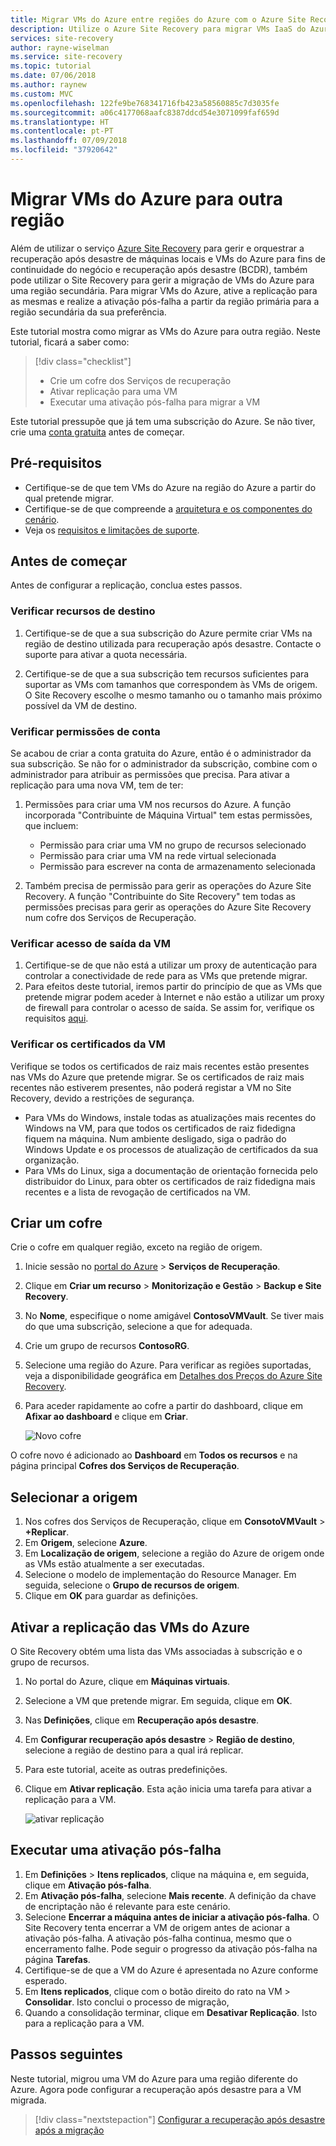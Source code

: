 ```yaml
---
title: Migrar VMs do Azure entre regiões do Azure com o Azure Site Recovery | Microsoft Docs
description: Utilize o Azure Site Recovery para migrar VMs IaaS do Azure de uma região do Azure para outra.
services: site-recovery
author: rayne-wiselman
ms.service: site-recovery
ms.topic: tutorial
ms.date: 07/06/2018
ms.author: raynew
ms.custom: MVC
ms.openlocfilehash: 122fe9be768341716fb423a58560885c7d3035fe
ms.sourcegitcommit: a06c4177068aafc8387ddcd54e3071099faf659d
ms.translationtype: HT
ms.contentlocale: pt-PT
ms.lasthandoff: 07/09/2018
ms.locfileid: "37920642"
---
```

# <a name="migrate-azure-vms-to-another-region"></a>Migrar VMs do Azure para outra região

Além de utilizar o serviço [Azure Site Recovery](site-recovery-overview.md) para gerir e orquestrar a recuperação após desastre de máquinas locais e VMs do Azure para fins de continuidade do negócio e recuperação após desastre (BCDR), também pode utilizar o Site Recovery para gerir a migração de VMs do Azure para uma região secundária. Para migrar VMs do Azure, ative a replicação para as mesmas e realize a ativação pós-falha a partir da região primária para a região secundária da sua preferência.

Este tutorial mostra como migrar as VMs do Azure para outra região. Neste tutorial, ficará a saber como:

> [!div class="checklist"]
> * Crie um cofre dos Serviços de recuperação
> * Ativar replicação para uma VM
> * Executar uma ativação pós-falha para migrar a VM

Este tutorial pressupõe que já tem uma subscrição do Azure. Se não tiver, crie uma [conta gratuita](https://azure.microsoft.com/pricing/free-trial/) antes de começar.





## <a name="prerequisites"></a>Pré-requisitos

- Certifique-se de que tem VMs do Azure na região do Azure a partir do qual pretende migrar.
- Certifique-se de que compreende a [arquitetura e os componentes do cenário](azure-to-azure-architecture.md).
- Veja os [requisitos e limitações de suporte](azure-to-azure-support-matrix.md).



## <a name="before-you-start"></a>Antes de começar

Antes de configurar a replicação, conclua estes passos.


### <a name="verify-target-resources"></a>Verificar recursos de destino

1. Certifique-se de que a sua subscrição do Azure permite criar VMs na região de destino utilizada para recuperação após desastre. Contacte o suporte para ativar a quota necessária.

2. Certifique-se de que a sua subscrição tem recursos suficientes para suportar as VMs com tamanhos que correspondem às VMs de origem. O Site Recovery escolhe o mesmo tamanho ou o tamanho mais próximo possível da VM de destino.


### <a name="verify-account-permissions"></a>Verificar permissões de conta

Se acabou de criar a conta gratuita do Azure, então é o administrador da sua subscrição. Se não for o administrador da subscrição, combine com o administrador para atribuir as permissões que precisa. Para ativar a replicação para uma nova VM, tem de ter:

1. Permissões para criar uma VM nos recursos do Azure. A função incorporada "Contribuinte de Máquina Virtual" tem estas permissões, que incluem:
    - Permissão para criar uma VM no grupo de recursos selecionado
    - Permissão para criar uma VM na rede virtual selecionada
    - Permissão para escrever na conta de armazenamento selecionada

2. Também precisa de permissão para gerir as operações do Azure Site Recovery. A função "Contribuinte do Site Recovery" tem todas as permissões precisas para gerir as operações do Azure Site Recovery num cofre dos Serviços de Recuperação.


### <a name="verify-vm-outbound-access"></a>Verificar acesso de saída da VM

1. Certifique-se de que não está a utilizar um proxy de autenticação para controlar a conectividade de rede para as VMs que pretende migrar. 
2. Para efeitos deste tutorial, iremos partir do princípio de que as VMs que pretende migrar podem aceder à Internet e não estão a utilizar um proxy de firewall para controlar o acesso de saída. Se assim for, verifique os requisitos [aqui](azure-to-azure-tutorial-enable-replication.md#configure-outbound-network-connectivity).

### <a name="verify-vm-certificates"></a>Verificar os certificados da VM

Verifique se todos os certificados de raiz mais recentes estão presentes nas VMs do Azure que pretende migrar. Se os certificados de raiz mais recentes não estiverem presentes, não poderá registar a VM no Site Recovery, devido a restrições de segurança.

- Para VMs do Windows, instale todas as atualizações mais recentes do Windows na VM, para que todos os certificados de raiz fidedigna fiquem na máquina. Num ambiente desligado, siga o padrão do Windows Update e os processos de atualização de certificados da sua organização.
- Para VMs do Linux, siga a documentação de orientação fornecida pelo distribuidor do Linux, para obter os certificados de raiz fidedigna mais recentes e a lista de revogação de certificados na VM.



## <a name="create-a-vault"></a>Criar um cofre

Crie o cofre em qualquer região, exceto na região de origem.

1. Inicie sessão no [portal do Azure](https://portal.azure.com) > **Serviços de Recuperação**.
2. Clique em **Criar um recurso** > **Monitorização e Gestão** > **Backup e Site Recovery**.
3. No **Nome**, especifique o nome amigável **ContosoVMVault**. Se tiver mais do que uma subscrição, selecione a que for adequada.
4. Crie um grupo de recursos **ContosoRG**.
5. Selecione uma região do Azure. Para verificar as regiões suportadas, veja a disponibilidade geográfica em [Detalhes dos Preços do Azure Site Recovery](https://azure.microsoft.com/pricing/details/site-recovery/).
6. Para aceder rapidamente ao cofre a partir do dashboard, clique em **Afixar ao dashboard** e clique em **Criar**.

   ![Novo cofre](./media/tutorial-migrate-azure-to-azure/azure-to-azure-vault.png)

O cofre novo é adicionado ao **Dashboard** em **Todos os recursos** e na página principal **Cofres dos Serviços de Recuperação**.






## <a name="select-the-source"></a>Selecionar a origem

1. Nos cofres dos Serviços de Recuperação, clique em **ConsotoVMVault** > **+Replicar**.
2. Em **Origem**, selecione **Azure**.
3. Em **Localização de origem**, selecione a região do Azure de origem onde as VMs estão atualmente a ser executadas.
4. Selecione o modelo de implementação do Resource Manager. Em seguida, selecione o **Grupo de recursos de origem**.
5. Clique em **OK** para guardar as definições.


## <a name="enable-replication-for-azure-vms"></a>Ativar a replicação das VMs do Azure

O Site Recovery obtém uma lista das VMs associadas à subscrição e o grupo de recursos.


1. No portal do Azure, clique em **Máquinas virtuais**.
2. Selecione a VM que pretende migrar. Em seguida, clique em **OK**.
3. Nas **Definições**, clique em **Recuperação após desastre**.
4. Em **Configurar recuperação após desastre** > **Região de destino**, selecione a região de destino para a qual irá replicar.
5. Para este tutorial, aceite as outras predefinições.
6. Clique em **Ativar replicação**. Esta ação inicia uma tarefa para ativar a replicação para a VM.

    ![ativar replicação](media/tutorial-migrate-azure-to-azure/settings.png)

 

## <a name="run-a-failover"></a>Executar uma ativação pós-falha

1. Em **Definições** > **Itens replicados**, clique na máquina e, em seguida, clique em **Ativação pós-falha**.
2. Em **Ativação pós-falha**, selecione **Mais recente**. A definição da chave de encriptação não é relevante para este cenário.
3. Selecione **Encerrar a máquina antes de iniciar a ativação pós-falha**. O Site Recovery tenta encerrar a VM de origem antes de acionar a ativação pós-falha. A ativação pós-falha continua, mesmo que o encerramento falhe. Pode seguir o progresso da ativação pós-falha na página **Tarefas**.
4. Certifique-se de que a VM do Azure é apresentada no Azure conforme esperado.
5. Em **Itens replicados**, clique com o botão direito do rato na VM > **Consolidar**. Isto conclui o processo de migração,
6. Quando a consolidação terminar, clique em **Desativar Replicação**.  Isto para a replicação para a VM.



## <a name="next-steps"></a>Passos seguintes

Neste tutorial, migrou uma VM do Azure para uma região diferente do Azure. Agora pode configurar a recuperação após desastre para a VM migrada.

> [!div class="nextstepaction"]
> [Configurar a recuperação após desastre após a migração](azure-to-azure-quickstart.md)

